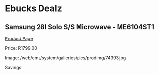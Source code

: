 
# Ebucks Dealz
## Samsung 28l Solo S/S Microwave - ME6104ST1
[Product Page](https://www.ebucks.com/web/shop/productSelected.do?prodId=1226281784&catId=704989856)

Price: R1799.00

Image: /web/cms/system/galleries/pics/prodimg/74393.jpg

Savings: 


	